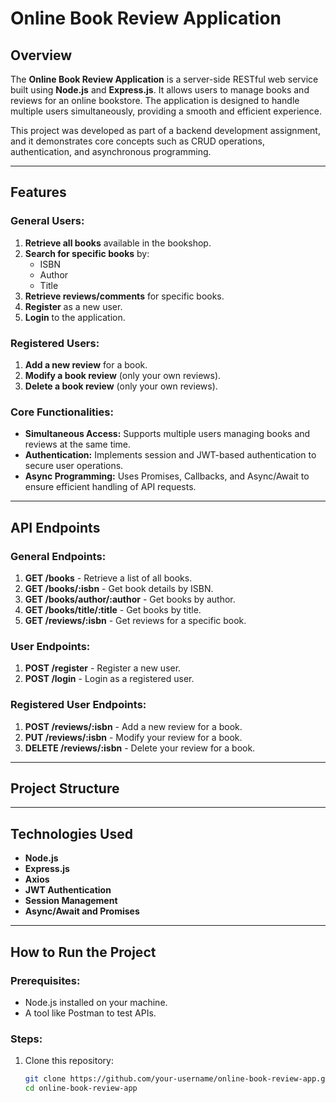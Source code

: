 # Online Book Review Application

## Overview
The **Online Book Review Application** is a server-side RESTful web service built using **Node.js** and **Express.js**. It allows users to manage books and reviews for an online bookstore. The application is designed to handle multiple users simultaneously, providing a smooth and efficient experience.

This project was developed as part of a backend development assignment, and it demonstrates core concepts such as CRUD operations, authentication, and asynchronous programming.

---

## Features

### General Users:
1. **Retrieve all books** available in the bookshop.
2. **Search for specific books** by:
   - ISBN
   - Author
   - Title
3. **Retrieve reviews/comments** for specific books.
4. **Register** as a new user.
5. **Login** to the application.

### Registered Users:
1. **Add a new review** for a book.
2. **Modify a book review** (only your own reviews).
3. **Delete a book review** (only your own reviews).

### Core Functionalities:
- **Simultaneous Access:** Supports multiple users managing books and reviews at the same time.
- **Authentication:** Implements session and JWT-based authentication to secure user operations.
- **Async Programming:** Uses Promises, Callbacks, and Async/Await to ensure efficient handling of API requests.

---

## API Endpoints

### General Endpoints:
1. **GET /books** - Retrieve a list of all books.
2. **GET /books/:isbn** - Get book details by ISBN.
3. **GET /books/author/:author** - Get books by author.
4. **GET /books/title/:title** - Get books by title.
5. **GET /reviews/:isbn** - Get reviews for a specific book.

### User Endpoints:
1. **POST /register** - Register a new user.
2. **POST /login** - Login as a registered user.

### Registered User Endpoints:
1. **POST /reviews/:isbn** - Add a new review for a book.
2. **PUT /reviews/:isbn** - Modify your review for a book.
3. **DELETE /reviews/:isbn** - Delete your review for a book.

---

## Project Structure

---

## Technologies Used
- **Node.js**
- **Express.js**
- **Axios**
- **JWT Authentication**
- **Session Management**
- **Async/Await and Promises**

---

## How to Run the Project

### Prerequisites:
- Node.js installed on your machine.
- A tool like Postman to test APIs.

### Steps:
1. Clone this repository:
   ```bash
   git clone https://github.com/your-username/online-book-review-app.git
   cd online-book-review-app

